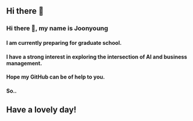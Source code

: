 ## Hi there 👋

<!--
**Chojy0/Chojy0** is a ✨ _special_ ✨ repository because its `README.md` (this file) appears on your GitHub profile.

Here are some ideas to get you started:

- 🔭 I’m currently working on ...
- 🌱 I’m currently learning ...
- 👯 I’m looking to collaborate on ...
- 🤔 I’m looking for help with ...
- 💬 Ask me about ...
- 📫 How to reach me: ...
- 😄 Pronouns: ...
- ⚡ Fun fact: ...
-->

### Hi there 👋, my name is Joonyoung
#### I am currently preparing for graduate school.
#### I have a strong interest in exploring the intersection of AI and business management.


#### Hope my GitHub can be of help to you.
#### So..
## Have a lovely day! 






